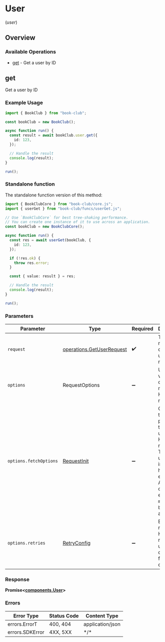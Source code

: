 # User
(*user*)

## Overview

### Available Operations

* [get](#get) - Get a user by ID

## get

Get a user by ID

### Example Usage

```typescript
import { BookClub } from "book-club";

const bookClub = new BookClub();

async function run() {
  const result = await bookClub.user.get({
    id: 123,
  });

  // Handle the result
  console.log(result);
}

run();
```

### Standalone function

The standalone function version of this method:

```typescript
import { BookClubCore } from "book-club/core.js";
import { userGet } from "book-club/funcs/userGet.js";

// Use `BookClubCore` for best tree-shaking performance.
// You can create one instance of it to use across an application.
const bookClub = new BookClubCore();

async function run() {
  const res = await userGet(bookClub, {
    id: 123,
  });

  if (!res.ok) {
    throw res.error;
  }

  const { value: result } = res;

  // Handle the result
  console.log(result);
}

run();
```

### Parameters

| Parameter                                                                                                                                                                      | Type                                                                                                                                                                           | Required                                                                                                                                                                       | Description                                                                                                                                                                    |
| ------------------------------------------------------------------------------------------------------------------------------------------------------------------------------ | ------------------------------------------------------------------------------------------------------------------------------------------------------------------------------ | ------------------------------------------------------------------------------------------------------------------------------------------------------------------------------ | ------------------------------------------------------------------------------------------------------------------------------------------------------------------------------ |
| `request`                                                                                                                                                                      | [operations.GetUserRequest](../../models/operations/getuserrequest.md)                                                                                                         | :heavy_check_mark:                                                                                                                                                             | The request object to use for the request.                                                                                                                                     |
| `options`                                                                                                                                                                      | RequestOptions                                                                                                                                                                 | :heavy_minus_sign:                                                                                                                                                             | Used to set various options for making HTTP requests.                                                                                                                          |
| `options.fetchOptions`                                                                                                                                                         | [RequestInit](https://developer.mozilla.org/en-US/docs/Web/API/Request/Request#options)                                                                                        | :heavy_minus_sign:                                                                                                                                                             | Options that are passed to the underlying HTTP request. This can be used to inject extra headers for examples. All `Request` options, except `method` and `body`, are allowed. |
| `options.retries`                                                                                                                                                              | [RetryConfig](../../lib/utils/retryconfig.md)                                                                                                                                  | :heavy_minus_sign:                                                                                                                                                             | Enables retrying HTTP requests under certain failure conditions.                                                                                                               |

### Response

**Promise\<[components.User](../../models/components/user.md)\>**

### Errors

| Error Type       | Status Code      | Content Type     |
| ---------------- | ---------------- | ---------------- |
| errors.ErrorT    | 400, 404         | application/json |
| errors.SDKError  | 4XX, 5XX         | \*/\*            |